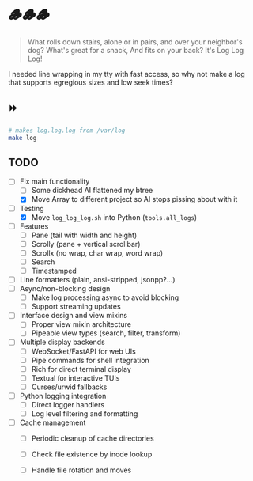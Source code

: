 # 🪵🪵🪵

> What rolls down stairs, alone or in pairs, and over your neighbor's dog?
> What's great for a snack, And fits on your back?
> It's Log Log Log!

I needed line wrapping in my tty with fast access, so why not make a log that
supports egregious sizes and low seek times?

## ⏩

```bash
# makes log.log.log from /var/log
make log
```

## TODO

- [ ] Fix main functionality
  - [ ] Some dickhead AI flattened my btree
  - [x] Move Array to different project so AI stops pissing about with it
- [ ] Testing
  - [x] Move `log_log_log.sh` into Python (`tools.all_logs`)
- [ ] Features
  - [ ] Pane (tail with width and height)
  - [ ] Scrolly (pane + vertical scrollbar)
  - [ ] Scrollx (no wrap, char wrap, word wrap)
  - [ ] Search
  - [ ] Timestamped
- [ ] Line formatters (plain, ansi-stripped, jsonpp?...)
- [ ] Async/non-blocking design
  - [ ] Make log processing async to avoid blocking
  - [ ] Support streaming updates
- [ ] Interface design and view mixins
  - [ ] Proper view mixin architecture
  - [ ] Pipeable view types (search, filter, transform)
- [ ] Multiple display backends
  - [ ] WebSocket/FastAPI for web UIs
  - [ ] Pipe commands for shell integration
  - [ ] Rich for direct terminal display
  - [ ] Textual for interactive TUIs
  - [ ] Curses/urwid fallbacks
- [ ] Python logging integration
  - [ ] Direct logger handlers
  - [ ] Log level filtering and formatting
- [ ] Cache management
  - [ ] Periodic cleanup of cache directories
  - [ ] Check file existence by inode lookup
  - [ ] Handle file rotation and moves

